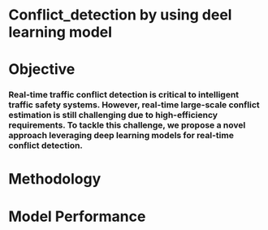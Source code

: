 # Conflict_detection by using deel learning model

# Objective
### Real-time traffic conflict detection is critical to intelligent traffic safety systems. However, real-time large-scale conflict estimation is still challenging due to high-efficiency requirements. To tackle this challenge, we propose a novel approach leveraging deep learning models for real-time conflict detection. 

# Methodology







# Model Performance
